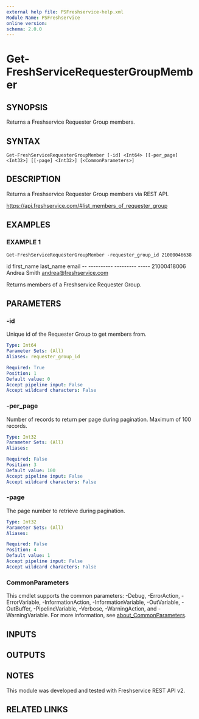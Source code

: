 ```yaml
---
external help file: PSFreshservice-help.xml
Module Name: PSFreshservice
online version:
schema: 2.0.0
---
```


# Get-FreshServiceRequesterGroupMember

## SYNOPSIS
Returns a Freshservice Requester Group members.

## SYNTAX

```
Get-FreshServiceRequesterGroupMember [-id] <Int64> [[-per_page] <Int32>] [[-page] <Int32>] [<CommonParameters>]
```

## DESCRIPTION
Returns a Freshservice Requester Group members via REST API.

https://api.freshservice.com/#list_members_of_requester_group

## EXAMPLES

### EXAMPLE 1
```
Get-FreshServiceRequesterGroupMember -requester_group_id 21000046638
```

id first_name last_name email
     -- ---------- --------- -----
21000418006 Andrea     Smith     andrea@freshservice.com

Returns members of a Freshservice Requester Group.

## PARAMETERS

### -id
Unique id of the Requester Group to get members from.

```yaml
Type: Int64
Parameter Sets: (All)
Aliases: requester_group_id

Required: True
Position: 1
Default value: 0
Accept pipeline input: False
Accept wildcard characters: False
```

### -per_page
Number of records to return per page during pagination. 
Maximum of 100 records.

```yaml
Type: Int32
Parameter Sets: (All)
Aliases:

Required: False
Position: 3
Default value: 100
Accept pipeline input: False
Accept wildcard characters: False
```

### -page
The page number to retrieve during pagination.

```yaml
Type: Int32
Parameter Sets: (All)
Aliases:

Required: False
Position: 4
Default value: 1
Accept pipeline input: False
Accept wildcard characters: False
```

### CommonParameters
This cmdlet supports the common parameters: -Debug, -ErrorAction, -ErrorVariable, -InformationAction, -InformationVariable, -OutVariable, -OutBuffer, -PipelineVariable, -Verbose, -WarningAction, and -WarningVariable. For more information, see [about_CommonParameters](http://go.microsoft.com/fwlink/?LinkID=113216).

## INPUTS

## OUTPUTS

## NOTES
This module was developed and tested with Freshservice REST API v2.

## RELATED LINKS
